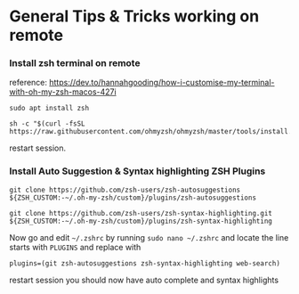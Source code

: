 
# General Tips & Tricks working on remote

### Install zsh terminal on remote

reference: https://dev.to/hannahgooding/how-i-customise-my-terminal-with-oh-my-zsh-macos-427i


```
sudo apt install zsh

sh -c "$(curl -fsSL https://raw.githubusercontent.com/ohmyzsh/ohmyzsh/master/tools/install.sh)"
```

restart session.

### Install Auto Suggestion & Syntax highlighting ZSH Plugins

```
git clone https://github.com/zsh-users/zsh-autosuggestions ${ZSH_CUSTOM:-~/.oh-my-zsh/custom}/plugins/zsh-autosuggestions
```

```
git clone https://github.com/zsh-users/zsh-syntax-highlighting.git ${ZSH_CUSTOM:-~/.oh-my-zsh/custom}/plugins/zsh-syntax-highlighting
```


Now go and edit `~/.zshrc` by running `sudo nano ~/.zshrc` and locate the line starts with `PLUGINS` and replace with 

```
plugins=(git zsh-autosuggestions zsh-syntax-highlighting web-search)
```

restart session you should now have auto complete and syntax highlights
